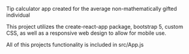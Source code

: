Tip calculator app created for the average non-mathematically gifted individual

This project utilizes the create-react-app package, bootstrap 5, custom CSS, as well as a responsive web design to allow for mobile use.

All of this projects functionality is included in src/App.js
